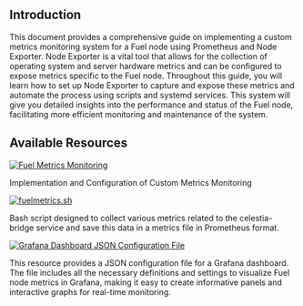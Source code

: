 ## Introduction 

This document provides a comprehensive guide on implementing a custom metrics monitoring system for a Fuel node using Prometheus and Node Exporter. Node Exporter is a vital tool that allows for the collection of operating system and server hardware metrics and can be configured to expose metrics specific to the Fuel node. Throughout this guide, you will learn how to set up Node Exporter to capture and expose these metrics and automate the process using scripts and systemd services. This system will give you detailed insights into the performance and status of the Fuel node, facilitating more efficient monitoring and maintenance of the system.

## Available Resources

[![Fuel Metrics Monitoring](https://img.shields.io/badge/-Fuel%20Metrics%20Monitoring-808000?style=for-the-badge&logo=github)](https://github.com/Cumulo-pro/FuelTools/blob/main/fuel_metrics/install_fuel_metrics.md)

Implementation and Configuration of Custom Metrics Monitoring

[![fuelmetrics.sh](https://img.shields.io/badge/-fuelmetrics.sh-808000?style=for-the-badge&logo=github)](https://github.com/Cumulo-pro/FuelTools/blob/main/fuel_metrics/fuelmetrics.sh)

Bash script designed to collect various metrics related to the celestia-bridge service and save this data in a metrics file in Prometheus format.

[![Grafana Dashboard JSON Configuration File](https://img.shields.io/badge/-Grafana%20Dashboard%20JSON%20Configuration%20File-808000?style=for-the-badge&logo=github)](https://github.com/Cumulo-pro/FuelTools/blob/main/fuel_metrics/Fuel%20metrics-1718733581399.json)

This resource provides a JSON configuration file for a Grafana dashboard. The file includes all the necessary definitions and settings to visualize Fuel node metrics in Grafana, making it easy to create informative panels and interactive graphs for real-time monitoring.
